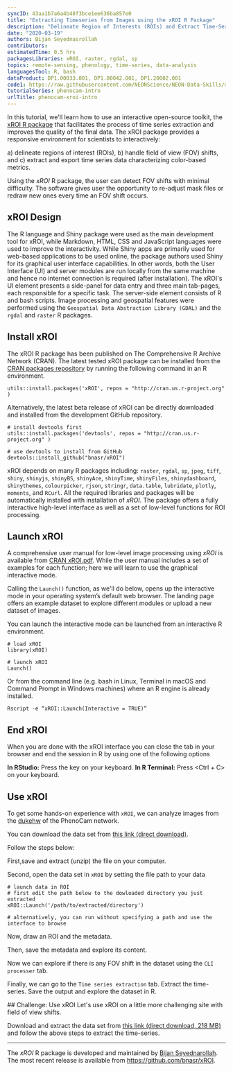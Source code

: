 ```yaml
---
syncID: 43aa1b7a6a4b48f3bce1ee636ba857e0
title: "Extracting Timeseries from Images using the xROI R Package"
description: "Delineate Region of Interests (ROIs) and Extract Time-Series Data from Digital Repeat Photography Images using xROI"
date: "2020-03-19"
authors: Bijan Seyednasrollah
contributors:
estimatedTime: 0.5 hrs
packagesLibraries: xROI, raster, rgdal, sp
topics: remote-sensing, phenology, time-series, data-analysis
languagesTool: R, bash
dataProduct: DP1.00033.001, DP1.00042.001, DP1.20002.001
code1: https://raw.githubusercontent.com/NEONScience/NEON-Data-Skills/main/tutorials/R/Phenocam/phenocam-tools/extracting-timeseries-with-xroi/extracting-timeseries-with-xroi.R
tutorialSeries: phenocam-intro
urlTitle: phenocam-xroi-intro
---
```


In this tutorial, we'll learn how to use an interactive open-source toolkit, the 
<a href="https://cran.r-project.org/web/packages/xROI/index.html" target="_blank">xROI R package</a>
 that facilitates the process of time series extraction and improves the quality 
 of the final data. The xROI package provides a responsive environment for 
 scientists to interactively:

a) delineate regions of interest (ROIs), 
b) handle field of view (FOV) shifts, and
c) extract and export time series data characterizing color-based metrics.

Using the *xROI* R package, the user can detect FOV shifts with minimal difficulty. 
The software gives user the opportunity to re-adjust mask files or redraw new 
ones every time an FOV shift occurs.

## xROI Design
The R language and Shiny package were used as the main development tool for xROI,
while Markdown, HTML, CSS and JavaScript languages were used to improve the 
interactivity. While Shiny apps are primarily used for web-based applications to 
be used online, the package authors used Shiny for its graphical user interface 
capabilities. In other words, both the User Interface (UI) and server modules are run 
locally from the same machine and hence no internet connection is required (after
installation). The xROI's UI element presents a side-panel for data entry and 
three main tab-pages, each responsible for a specific task. The server-side 
element consists of R and bash scripts. Image processing and geospatial features 
were performed using the `Geospatial Data Abstraction Library (GDAL)` and the 
`rgdal` and `raster` R packages. 

## Install xROI

The xROI R package has been published on The Comprehensive R Archive Network (CRAN). 
The latest tested xROI package can be installed from the 
<a href="https://cran.r-project.org/package=xROI" target="_blank">CRAN packages repository</a> by running the following command in an R environment. 


    utils::install.packages('xROI', repos = "http://cran.us.r-project.org" )

Alternatively, the latest beta release of xROI can be directly downloaded and 
installed from the development GitHub repository. 


    # install devtools first
    utils::install.packages('devtools', repos = "http://cran.us.r-project.org" )
    
    # use devtools to install from GitHub
    devtools::install_github("bnasr/xROI")

xROI depends on many R packages including: `raster`, `rgdal`, `sp`, `jpeg`, 
`tiff`, `shiny`, `shinyjs`, `shinyBS`, `shinyAce`, `shinyTime`, `shinyFiles`, 
`shinydashboard`, `shinythemes`, `colourpicker`, `rjson`, `stringr`, `data.table`, 
`lubridate`, `plotly`, `moments`, and `RCurl`. All the required libraries and 
packages will be automatically installed with installation of *xROI*. The package 
offers a fully interactive high-level interface as well as a set of low-level 
functions for ROI processing. 

## Launch xROI

A comprehensive user manual for low-level image processing using *xROI* is available from 
<a href="https://cran.r-project.org/package=xROI/xROI.pdf" target="_blank">CRAN xROI.pdf</a>. 
While the user manual includes a set of examples for each function; here we 
will learn to use the graphical interactive mode. 

Calling the `Launch()` function, as we'll do below, opens up the interactive 
mode in your operating system’s default web browser. The landing page offers an 
example dataset to explore different modules or upload a new dataset of images. 

You can launch the interactive mode can be launched from an interactive R environment.


    # load xROI
    library(xROI)
    
    # launch xROI 
    Launch()

Or from the command line (e.g. bash in Linux, Terminal in macOS and Command 
Prompt in Windows machines) where an R engine is already installed.


    
    Rscript -e “xROI::Launch(Interactive = TRUE)”
    


## End xROI

When you are done with the xROI interface you can close the tab in your browser 
and end the session in R by using one of the following options

**In RStudio:** Press the <Esc> key on your keyboard.
**In R Terminal:** Press <Ctrl + C> on your keyboard.

## Use xROI 

To get some hands-on experience with `xROI`, we can analyze images from the 
<a href="https://phenocam.sr.unh.edu/webcam/sites/dukehw/">dukehw</a> 
of the PhenoCam network. 

You can download the data set from 
<a href="http://bit.ly/2PzZ2fL">this link (direct download)</a>. 

Follow the steps below:

First,save and extract (unzip) the file on your computer. 

Second, open the data set in `xROI` by setting the file path to your data


    # launch data in ROI
    # first edit the path below to the dowloaded directory you just extracted
    xROI::Launch('/path/to/extracted/directory')
    
    # alternatively, you can run without specifying a path and use the interface to browse 

Now, draw an ROI and the metadata. 

Then, save the metadata and explore its content.

Now we can explore if there is any FOV shift in the dataset using the `CLI processer` tab.

Finally, we can go to the `Time series extraction` tab. Extract the time-series. Save the output and explore the dataset in R.

<div id="ds-challenge" markdown="1">
## Challenge: Use xROI
Let's use xROI on a little more challenging site with field of view shifts. 

Download and extract the data set from 
<a href="http://bit.ly/2DrZgA1">this link (direct download, 218 MB)</a> 
and follow the above steps to extract the time-series.
</div>

*** 

The *xROI* R package is developed and maintained by 
<a href="https://bnasr.github.io/">Bijan Seyednarollah</a>. 
The most recent release is available from <a href="https://github.com/bnasr/xROI" target="_blank">https://github.com/bnasr/xROI</a>.
